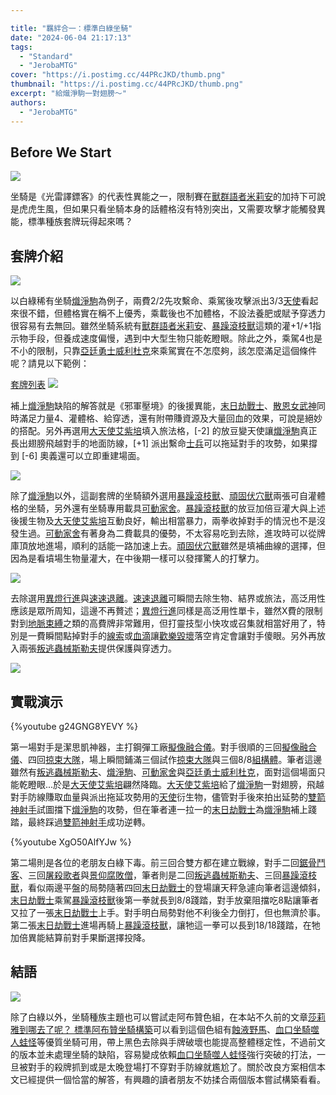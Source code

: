 ```yaml
---

title: "羈絆合一：標準白綠坐騎"
date: "2024-06-04 21:17:13"
tags:
  - "Standard"
  - "JerobaMTG"
cover: "https://i.postimg.cc/44PRcJKD/thumb.png"
thumbnail: "https://i.postimg.cc/44PRcJKD/thumb.png"
excerpt: "給熾淨駒一對翅膀～"
authors:
  - "JerobaMTG"
---
```


## Before We Start

![](https://i.postimg.cc/44PRcJKD/thumb.png)

坐騎是《光雷譯鏢客》的代表性異能之一，限制賽在[獸群語者米莉安](https://scryfall.com/card/otj/221/miriam-herd-whisperer)的加持下可說是虎虎生風，但如果只看坐騎本身的話體格沒有特別突出，又需要攻擊才能觸發異能，標準種族套牌玩得起來嗎？


## 套牌介紹

![](https://i.postimg.cc/8Pn8ytmw/Theme.png)

以白綠稀有坐騎[熾淨駒](https://scryfall.com/card/otj/232/seraphic-steed)為例子，兩費2/2先攻繫命、乘駕後攻擊派出3/3[天使](https://scryfall.com/card/totj/2/angel)看起來很不錯，但體格實在稱不上優秀，乘載後也不加體格，不設法養肥或賦予穿透力很容易有去無回。雖然坐騎系統有[獸群語者米莉安](https://scryfall.com/card/otj/221/miriam-herd-whisperer)、[暴躁滾枝獸](https://scryfall.com/card/otj/171/ornery-tumblewagg)這類的灌+1/+1指示物手段，但養成速度偏慢，遇到中大型生物只能乾瞪眼。除此之外，乘駕4也是不小的限制，只靠[亞廷勇士威利杜克](https://scryfall.com/card/otj/239/wylie-duke-atiin-hero)來乘駕實在不怎麼夠，該怎麼滿足這個條件呢？請見以下範例：

[套牌列表](https://www.mtggoldfish.com/deck/6406797#paper)
![](https://i.postimg.cc/nzxNs5nV/decklist.png)

補上[熾淨駒](https://scryfall.com/card/otj/232/seraphic-steed)缺陷的解答就是《邪軍壓境》的後援異能，[末日劫戰士](https://scryfall.com/card/mom/185/doomskar-warrior)、[散恩女武神](https://scryfall.com/card/mom/9/boon-bringer-valkyrie)同時滿足力量4、灌體格、給穿透，還有附帶賺資源及大量回血的效果，可說是絕妙的搭配。另外再選用[大天使艾紫培](https://scryfall.com/card/mom/6/archangel-elspeth)填入旅法格，[-2] 的放豆變天使讓[熾淨駒](https://scryfall.com/card/otj/232/seraphic-steed)真正長出翅膀飛越對手的地面防線，[+1] 派出繫命[士兵](https://scryfall.com/card/tmom/2/soldier)可以拖延對手的攻勢，如果撐到 [-6] 奧義還可以立即重建場面。

![](https://i.postimg.cc/K8K6CB9b/backup.png)

除了[熾淨駒](https://scryfall.com/card/otj/232/seraphic-steed)以外，這副套牌的坐騎額外選用[暴躁滾枝獸](https://scryfall.com/card/otj/171/ornery-tumblewagg)、[頑固伏穴獸](https://scryfall.com/card/otj/184/stubborn-burrowfiend)兩張可自灌體格的坐騎，另外還有坐騎專用載具[可動家舍](https://scryfall.com/card/otj/245/mobile-homestead)。[暴躁滾枝獸](https://scryfall.com/card/otj/171/ornery-tumblewagg)的放豆加倍豆灌大與上述後援生物及[大天使艾紫培](https://scryfall.com/card/mom/6/archangel-elspeth)互動良好，輸出相當暴力，兩拳收掉對手的情況也不是沒發生過。[可動家舍](https://scryfall.com/card/otj/245/mobile-homestead)有著身為二費載具的優勢，不太容易吃到去除，進攻時可以從牌庫頂放地進場，順利的話能一路加速上去。[頑固伏穴獸](https://scryfall.com/card/otj/184/stubborn-burrowfiend)雖然是填補曲線的選擇，但因為是看墳場生物量灌大，在中後期一樣可以發揮驚人的打擊力。

![](https://i.postimg.cc/ZKqtF1pC/Theme2.png)

去除選用[異燈行進](https://scryfall.com/card/neo/28/march-of-otherworldly-light)與[速速退離](https://scryfall.com/card/lci/14/get-lost)。[速速退離](https://scryfall.com/card/lci/14/get-lost)可瞬間去除生物、結界或旅法，高泛用性應該是眾所周知，這邊不再贅述；[異燈行進](https://scryfall.com/card/neo/28/march-of-otherworldly-light)同樣是高泛用性單卡，雖然X費的限制對到[地脈束縛](https://scryfall.com/card/dmu/24/leyline-binding)之類的高費牌非常難用，但打靈技型小快攻或召集就相當好用了，特別是一費瞬間點掉對手的[線索](https://scryfall.com/card/tcmm/40/clue)或[血滴](https://scryfall.com/card/tvow/17/blood)讓[歡樂毀壞](https://scryfall.com/card/one/134/gleeful-demolition)落空肯定會讓對手傻眼。另外再放入兩張[叛逃蟲械斯勒夫](https://scryfall.com/card/one/33/skrelv-defector-mite)提供保護與穿透力。

![](https://i.postimg.cc/0yLTvj3w/Remove-prot.png)


## 實戰演示

{%youtube g24GNG8YEVY %}

第一場對手是潔思凱神器，主打鋼彈工廠[擬像融合儀](https://scryfall.com/card/big/6/simulacrum-synthesizer)。對手很順的三回[擬像融合儀](https://scryfall.com/card/big/6/simulacrum-synthesizer)、四回[掠束大隊](https://scryfall.com/card/bro/165/skitterbeam-battalion)，場上瞬間鋪滿三個試作[掠束大隊](https://scryfall.com/card/bro/165/skitterbeam-battalion)與三個8/8[組構體](https://scryfall.com/card/tbig/3/construct)。筆者這邊雖然有[叛逃蟲械斯勒夫](https://scryfall.com/card/one/33/skrelv-defector-mite)、[熾淨駒](https://scryfall.com/card/otj/232/seraphic-steed)、[可動家舍](https://scryfall.com/card/otj/245/mobile-homestead)與[亞廷勇士威利杜克](https://scryfall.com/card/otj/239/wylie-duke-atiin-hero)，面對這個場面只能乾瞪眼...於是[大天使艾紫培](https://scryfall.com/card/mom/6/archangel-elspeth)翩然降臨。[大天使艾紫培](https://scryfall.com/card/mom/6/archangel-elspeth)給了[熾淨駒](https://scryfall.com/card/otj/232/seraphic-steed)一對翅膀，飛越對手防線賺取血量與派出拖延攻勢用的[天使](https://scryfall.com/card/totj/2/angel)衍生物，儘管對手後來拍出延勢的[雙箭神射手](https://scryfall.com/card/neo/168/twinshot-sniper)試圖擋下[熾淨駒](https://scryfall.com/card/otj/232/seraphic-steed)的攻勢，但在筆者連一拉一的[末日劫戰士](https://scryfall.com/card/mom/185/doomskar-warrior)為[熾淨駒](https://scryfall.com/card/otj/232/seraphic-steed)補上踐踏，最終踩過[雙箭神射手](https://scryfall.com/card/neo/168/twinshot-sniper)成功逆轉。


{%youtube XgO50AlfYJw %}

第二場則是各位的老朋友白綠下毒。前三回合雙方都在建立戰線，對手二回[鋸骨鬥客](https://scryfall.com/card/one/18/jawbone-duelist)、三回[屠殺歌者](https://scryfall.com/card/one/216/slaughter-singer)與[景仰腐敗僧](https://scryfall.com/card/one/192/venerated-rotpriest)，筆者則是二回[叛逃蟲械斯勒夫](https://scryfall.com/card/one/33/skrelv-defector-mite)、三回[暴躁滾枝獸](https://scryfall.com/card/otj/171/ornery-tumblewagg)，看似兩邊平盤的局勢隨著四回[末日劫戰士](https://scryfall.com/card/mom/185/doomskar-warrior)的登場讓天秤急遽向筆者這邊傾斜，[末日劫戰士](https://scryfall.com/card/mom/185/doomskar-warrior)乘駕[暴躁滾枝獸](https://scryfall.com/card/otj/171/ornery-tumblewagg)後第一拳就長到8/8踐踏，對手放棄阻擋吃8點讓筆者又拉了一張[末日劫戰士](https://scryfall.com/card/mom/185/doomskar-warrior)上手。對手明白局勢對他不利後全力倒打，但也無濟於事。第二張[末日劫戰士](https://scryfall.com/card/mom/185/doomskar-warrior)進場再騎上[暴躁滾枝獸](https://scryfall.com/card/otj/171/ornery-tumblewagg)，讓牠這一拳可以長到18/18踐踏，在牠加倍異能結算前對手果斷選擇投降。

## 結語

![](https://i.postimg.cc/YSYJCkKy/theme3.png)

除了白綠以外，坐騎種族主題也可以嘗試走阿布贊色組，在本站不久前的文章[莎莉雅到哪去了呢？ 標準阿布贊坐騎構築](https://guildmagesforum.tw/Standard-Abzan-Mount/)可以看到這個色組有[蝕液野馬](https://scryfall.com/card/otj/82/caustic-bronco)、[血口坐騎噬人蛙怪](https://scryfall.com/card/otj/206/the-gitrog-ravenous-ride)等優質坐騎可用，帶上黑色去除與手牌破壞也能提高整體穩定性，不過前文的版本並未處理坐騎的缺陷，容易變成依賴[血口坐騎噬人蛙怪](https://scryfall.com/card/otj/206/the-gitrog-ravenous-ride)強行突破的打法，一旦被對手的殺牌抓到或是太晚登場打不穿對手防線就尷尬了。關於改良方案相信本文已經提供一個恰當的解答，有興趣的讀者朋友不妨揉合兩個版本嘗試構築看看。

